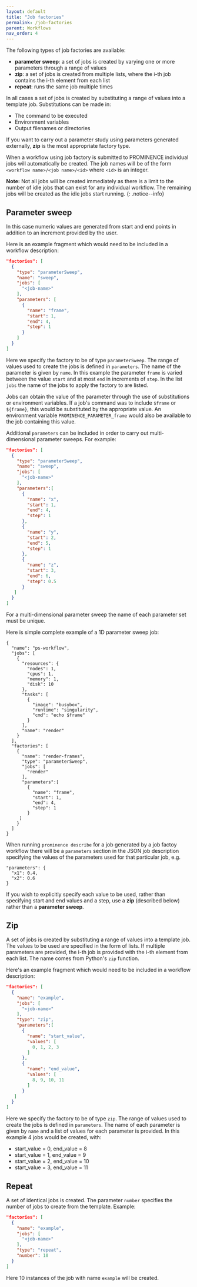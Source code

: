 ```yaml
---
layout: default
title: "Job factories"
permalink: /job-factories
parent: Workflows
nav_order: 4
---
```


The following types of job factories are available:
* **parameter sweep**: a set of jobs is created by varying one or more parameters through a range of values
* **zip**: a set of jobs is created from multiple lists, where the i-th job contains the i-th element from each list
* **repeat**: runs the same job multiple times

In all cases a set of jobs is created by substituting a range of values into a template job. Substitutions can be made in:
* The command to be executed
* Environment variables
* Output filenames or directories

If you want to carry out a parameter study using parameters generated externally, **zip** is the most appropriate factory type.

When a workflow using job factory is submitted to PROMINENCE individual jobs will automatically be created. The job names will be of the form `<workflow name>/<job name>/<id>` where `<id>` is an integer.

**Note:** Not all jobs will be created immediately as there is a limit to the number of idle jobs that can exist for any individual workflow. The remaining jobs will be created as the idle jobs start running.
{: .notice--info}

## Parameter sweep
In this case numeric values are generated from start and end points in addition to an increment provided by the user.

Here is an example fragment which would need to be included in a workflow description:
```json
"factories": [
  {
    "type": "parameterSweep",
    "name": "sweep",
    "jobs": [
      "<job-name>"
    ],
    "parameters": [
      {
        "name": "frame",
        "start": 1,
        "end": 4,
        "step": 1
      }
    ]
  }
]
```
Here we specify the factory to be of type `parameterSweep`. The range of values used to create the jobs is defined in `parameters`.
The name of the parameter is given by `name`. In this example the parameter `frame` is varied between the value `start` and at most `end` in increments of `step`. In the list `jobs` the name of the jobs to apply the factory to are listed.

Jobs can obtain the value of the parameter through the use of substitutions or environment variables.
If a job's command was to include `$frame` or `${frame}`, this would be substituted by the appropriate value. An environment variable `PROMINENCE_PARAMETER_frame`
would also be available to the job containing this value.

Additional `parameters` can be included in order to carry out multi-dimensional parameter sweeps. For example:
```json
"factories": [
  {
    "type": "parameterSweep",
    "name": "sweep",
    "jobs": [
      "<job-name>"
    ],
    "parameters":[
      {
        "name": "x",
        "start": 1,
        "end": 4,
        "step": 1
      },
      {
        "name": "y",
        "start": 2,
        "end": 5,
        "step": 1
      },
      {
        "name": "z",
        "start": 3,
        "end": 6,
        "step": 0.5
      }
   ]
  }
]
```
For a multi-dimensional parameter sweep the name of each parameter set must be unique.

Here is simple complete example of a 1D parameter sweep job:
```
{
  "name": "ps-workflow",
  "jobs": [
    {
      "resources": {
        "nodes": 1,
        "cpus": 1,
        "memory": 1,
        "disk": 10
      },
      "tasks": [
        {
          "image": "busybox",
          "runtime": "singularity",
          "cmd": "echo $frame"
        }
      ],
      "name": "render"
    }
  ],
  "factories": [
    {
      "name": "render-frames",
      "type": "parameterSweep",
      "jobs": [
        "render"
      ],
      "parameters":[
        {
          "name": "frame",
          "start": 1,
          "end": 4,
          "step": 1
        }
     ]
    }
  ]
}
```

When running `prominence describe` for a job generated by a job factoy workflow there will be a `parameters` section in the JSON job description specifying the values of the parameters used for that particular job, e.g.
```
"parameters": {
  "x1": 0.4,
  "x2": 0.6
}
```

If you wish to explicitly specify each value to be used, rather than specifying start and end values and a step, use a **zip** (described below) rather than a **parameter sweep**.

## Zip
A set of jobs is created by substituting a range of values into a template job. The values to be used are specified in the form of lists. If multiple parameters are provided, the i-th job is provided with the i-th element from each list. The name comes from Python's `zip` function.

Here's an example fragment which would need to be included in a workflow description:
```json
"factories": [
  {
    "name": "example",
    "jobs": [
      "<job-name>"
    ],
    "type": "zip",
    "parameters":[
      {
        "name": "start_value",
        "values": [
          0, 1, 2, 3
        ]
      },
      {
        "name": "end_value",
        "values": [
          8, 9, 10, 11
        ]
      }
   ]
  }
]
```
Here we specify the factory to be of type `zip`. The range of values used to create the jobs is defined in `parameters`.
The name of each parameter is given by `name` and a list of values for each parameter is provided. In this example 4 jobs would be created, with:
* start_value = 0, end_value = 8
* start_value = 1, end_value = 9
* start_value = 2, end_value = 10
* start_value = 3, end_value = 11

## Repeat
A set of identical jobs is created. The parameter `number` specifies the number of jobs to create from the template. Example:
```json
"factories": [
  {
    "name": "example",
    "jobs": [
      "<job-name>"
    ],
    "type": "repeat",
    "number": 10
  }
]
```
Here 10 instances of the job with name `example` will be created.
